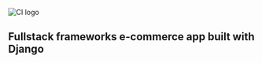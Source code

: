 ![CI logo](https://codeinstitute.s3.amazonaws.com/fullstack/ci_logo_small.png)

## Fullstack frameworks e-commerce app built with Django